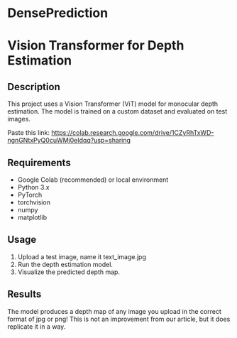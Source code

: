 # DensePrediction

# Vision Transformer for Depth Estimation

## Description
This project uses a Vision Transformer (ViT) model for monocular depth estimation. The model is trained on a custom dataset and evaluated on test images.


Paste this link:
https://colab.research.google.com/drive/1CZyRhTxWD-ngnGNtxPyQ0cuWMj0eIdqq?usp=sharing


## Requirements
- Google Colab (recommended) or local environment
- Python 3.x
- PyTorch
- torchvision
- numpy
- matplotlib

## Usage
1. Upload a test image, name it text_image.jpg
2. Run the depth estimation model.
3. Visualize the predicted depth map.

## Results
The model produces a depth map of any image you upload in the correct format of jpg or png!
This is not an improvement from our article, but it does replicate it in a way.
